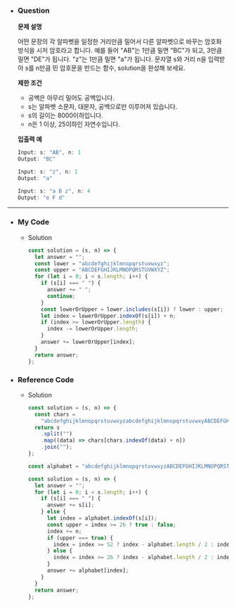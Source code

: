 - ### Question

  **문제 설명**

  어떤 문장의 각 알파벳을 일정한 거리만큼 밀어서 다른 알파벳으로 바꾸는 암호화 방식을 시저 암호라고 합니다. 예를 들어 "AB"는 1만큼 밀면 "BC"가 되고, 3만큼 밀면 "DE"가 됩니다. "z"는 1만큼 밀면 "a"가 됩니다. 문자열 s와 거리 n을 입력받아 s를 n만큼 민 암호문을 만드는 함수, solution을 완성해 보세요.

  **제한 조건**

  - 공백은 아무리 밀어도 공백입니다.
  - s는 알파벳 소문자, 대문자, 공백으로만 이루어져 있습니다.
  - s의 길이는 8000이하입니다.
  - n은 1 이상, 25이하인 자연수입니다.

  **입출력 예**

  ```jsx
  Input: s: "AB", n: 1
  Output: "BC"
  ```

  ```jsx
  Input: s: "z", n: 1
  Output: "a"
  ```

  ```jsx
  Input: s: "a B z", n: 4
  Output: "e F d"
  ```

---

- ### My Code

  - Solution

    ```jsx
    const solution = (s, n) => {
      let answer = "";
      const lower = "abcdefghijklmnopqrstuvwxyz";
      const upper = "ABCDEFGHIJKLMNOPQRSTUVWXYZ";
      for (let i = 0; i < s.length; i++) {
        if (s[i] === " ") {
          answer += " ";
          continue;
        }
        const lowerOrUpper = lower.includes(s[i]) ? lower : upper;
        let index = lowerOrUpper.indexOf(s[i]) + n;
        if (index >= lowerOrUpper.length) {
          index -= lowerOrUpper.length;
        }
        answer += lowerOrUpper[index];
      }
      return answer;
    };
    ```

- ### Reference Code

  - Solution

    ```jsx
    const solution = (s, n) => {
      const chars =
        "abcdefghijklmnopqrstuvwxyzabcdefghijklmnopqrstuvwxyABCDEFGHIJKLMNOPQRSTUVWXYZABCDEFGHIJKLMNOPQRSTUVWXY                          ";
      return s
        .split("")
        .map((data) => chars[chars.indexOf(data) + n])
        .join("");
    };
    ```

    ```jsx
    const alphabet = "abcdefghijklmnopqrstuvwxyzABCDEFGHIJKLMNOPQRSTUVWXYZ";

    const solution = (s, n) => {
      let answer = "";
      for (let i = 0; i < s.length; i++) {
        if (s[i] === " ") {
          answer += s[i];
        } else {
          let index = alphabet.indexOf(s[i]);
          const upper = index >= 26 ? true : false;
          index += n;
          if (upper === true) {
            index = index >= 52 ? index - alphabet.length / 2 : index;
          } else {
            index = index >= 26 ? index - alphabet.length / 2 : index;
          }
          answer += alphabet[index];
        }
      }
      return answer;
    };
    ```
